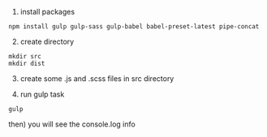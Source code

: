 1) install packages

```
npm install gulp gulp-sass gulp-babel babel-preset-latest pipe-concat
```

2) create directory

```
mkdir src
mkdir dist
```

3) create some .js and .scss files in src directory

4) run gulp task

```
gulp
```

then) you will see the console.log info